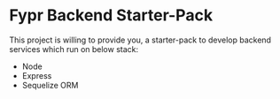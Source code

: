 # Fypr Backend Starter-Pack

This project is willing to provide you, 
a starter-pack to develop backend services which run on below stack:
- Node
- Express
- Sequelize ORM
